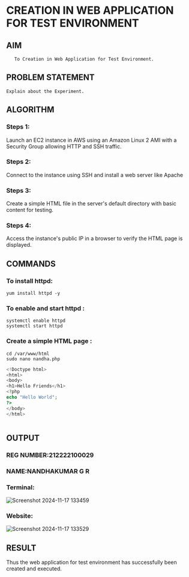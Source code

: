  # CREATION IN WEB APPLICATION FOR TEST ENVIRONMENT
  ## AIM
       To Creation in Web Application for Test Environment.
## PROBLEM STATEMENT
    Explain about the Experiment.

## ALGORITHM
 ### Steps 1: 
 Launch an EC2 instance in AWS using an Amazon Linux 2 AMI with a Security Group allowing HTTP and SSH traffic.
 ### Steps 2: 
 Connect to the instance using SSH and install a web server like Apache
 ### Steps 3:
 Create a simple HTML file in the server's default directory with basic content for testing.
 ### Steps 4:
 Access the instance's public IP in a browser to verify the HTML page is displayed.
 
 
## COMMANDS
### To install httpd:
```
yum install httpd -y
```
### To enable and start httpd :
```
systemctl enable httpd
systemctl start httpd
```
### Create a simple HTML page :
```
cd /var/www/html
sudo nano nandha.php
```

```php
<!Doctype html>
<html>
<body>
<h1>Hello Friends</h1>
<?php
echo "Hello World";
?>
</body>
</html>



```

## OUTPUT

### REG NUMBER:212222100029
### NAME:NANDHAKUMAR G R

### Terminal:
![Screenshot 2024-11-17 133459](https://github.com/user-attachments/assets/9a352732-efee-49ce-a36d-2bcfcd9108e6)


### Website:
![Screenshot 2024-11-17 133529](https://github.com/user-attachments/assets/f956f30f-fc46-4287-874e-c08140c86481)


## RESULT
 Thus the web application for test environment has successfully been created and executed.

  
